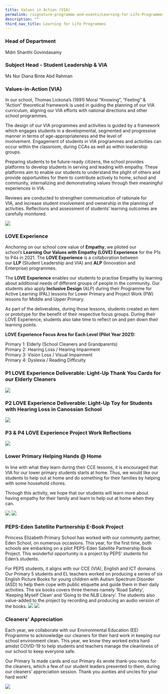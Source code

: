 ```yaml
---
title: Values in Action (VIA)
permalink: /signature-programme-and-events/Learning-for-Life-Programmes/Values-In-Action-VIA
description: ""
third_nav_title: Learning for Life Programmes
---
```

### Head of Department

Mdm Shanthi Govindasamy

### Subject Head - Student Leadership & VIA

Ms Nur Diana Binte Abd Rahman

### Values-in-Action (VIA)

In our school, Thomas Lickona’s (1991) Moral “Knowing”, “Feeling” & “Action” theoretical framework is used in guiding the planning of our VIA curriculum, aligning our VIA efforts with national directions and other school programmes.

  

The design of our VIA programmes and activities is guided by a framework which engages students in a developmental, segmented and progressive manner in terms of age-appropriateness and the level of involvement. Engagement of students in VIA programmes and activities can occur within the classroom, during CCAs as well as within leadership groups.

  

Preparing students to be future-ready citizens, the school provides platforms to develop students in serving and leading with empathy. These platforms aim to enable our students to understand the plight of others and provide opportunities for them to contribute actively to home, school and community, internalizing and demonstrating values through their meaningful experiences in VIA.

  

Reviews are conducted to strengthen communication of rationale for VIA, and increase student involvement and ownership in the planning of activities. Reflections and assessment of students’ learning outcomes are carefully monitored.

![](/images/VIA.png)

### LOVE Experience

Anchoring on our school core value of **Empathy**, we piloted our school’s **Learning Our Values with Empathy (LOVE) Experience** for the P1s to P4s in 2021. The **LOVE Experience** is a collaboration between our **LLP** (Student Leadership and VIA) and **ALP** (Innovation and Enterprise) programmes.

  
The **LOVE Experience** enables our students to practise Empathy by learning about additional needs of different groups of people in the community. Our students also apply **Inclusive Design** (ALP) during their Programme for Active Learning (PAL) lessons for Lower Primary and Project Work (PW) lessons for Middle and Upper Primary.

  
As part of the deliverables, during those lessons, students created an item or prototype for the benefit of their respective focus groups. During their LOVE Experience, students also take time to reflect on and pen down their learning points.

  
**LOVE Experience Focus Area for Each Level (Pilot Year 2021):**

Primary 1: Elderly (School Cleaners and Grandparents)  <br>
Primary 2: Hearing Loss / Hearing Impairment  <br>
Primary 3: Vision Loss / Visual Impairment  <br>
Primary 4: Dyslexia / Reading Difficulty

### P1 LOVE Experience Deliverable: Light-Up Thank You Cards for our Elderly Cleaners

![](/images/VIA1.png)

### P2 LOVE Experience Deliverable: Light-Up Toy for Students with Hearing Loss in Canossian School

![](/images/VIA2.png)

### P3 & P4 LOVE Experience Project Work Reflections

![](/images/VIA3.png)

### Lower Primary Helping Hands @ Home

In line with what they learn during their CCE lessons, it is encouraged that VIA for our lower primary students starts at home. Thus, we would like our students to help out at home and do something for their families by helping with some household chores.

Through this activity, we hope that our students will learn more about having empathy for their family and learn to help out at home when they can.

![](/images/VIA4.png)
![](/images/VIA5.png)

### PEPS-Eden Satellite Partnership E-Book Project

Princess Elizabeth Primary School has worked with our community partner, Eden School, on numerous occasions. This year, for the first time, both schools are embarking on a pilot PEPS-Eden Satellite Partnership Book Project. This wonderful opportunity is a project by PEPS’ students for Eden’s students.

For PEPS students, it aligns with our CCE (VIA), English and ICT domains. Our Primary 5 students and EL teachers worked on producing a series of six English Picture Books for young children with Autism Spectrum Disorder (ASD) to help them cope with public etiquette and guide them in their daily activities. The six books covers three themes namely ‘Road Safety’, ‘Keeping Myself Clean’ and ‘Going to the NLB Library’. The students also value-added to the project by recording and producing an audio version of the books.
![](/images/VIA6.png)
![](/images/VIA7.png)
### Cleaners’ Appreciation

Each year, we collaborate with our Environmental Education (EE) Programme to acknowledge our cleaners for their hard work in keeping our school environment clean. This year, we know they worked extra hard amidst COVID-19 to help students and teachers manage the cleanliness of our school to keep everyone safe.

Our Primary 1s made cards and our Primary 4s wrote thank-you notes for the cleaners, which a few of our student leaders presented to them, during our cleaners’ appreciation session. Thank you aunties and uncles for your hard work!

![](/images/VIA8.jpg)